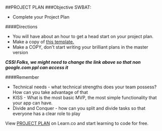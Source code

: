 ##PROJECT PLAN 
###Objective SWBAT:
* Complete your Project Plan

####Directions
* You will have about an hour to get a head start on your project plan. 
* Make a copy of [this template.](https://docs.google.com/a/google.com/document/d/1bYyLZscWxT5jP8cB9Wu0n3mmgksxmMlka3TJKzVWYyw/edit?usp=sharing)
* Make a COPY, don't start writing your brilliant plans in the master version

***CSSI Folks, we might need to change the link above so that non google.com ppl can access it***

####Remember
* Technical needs - what technical strengths does your team possess? How can you take advantage of that
* KISS - What is the most basic MVP, the most simple functionality that your app can have.
* Divide and Conquer - how can you split and divide tasks so that everyone has a clear role to play




<p data-visibility='hidden'>View <a href='https://learn.co/lessons/cssi-10.6-app-project-plan' title='PROJECT PLAN'>PROJECT PLAN</a> on Learn.co and start learning to code for free.</p>
